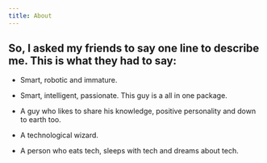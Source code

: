 ```yaml
---
title: About
---
```


## So, I asked my friends to say one line to describe me. This is what they had to say:

+ Smart, robotic and immature.

+ Smart, intelligent, passionate. This guy is a all in one package.

+ A guy who likes to share his knowledge, positive personality and down to earth too.

+ A technological wizard.

+ A person who eats tech, sleeps with tech and dreams about tech.